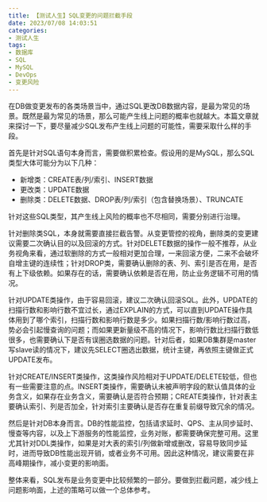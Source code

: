```yaml
---
title: 【测试人生】SQL变更的问题拦截手段
date: 2023/07/08 14:03:51
categories:
- 测试人生
tags:
- 数据库
- SQL
- MySQL
- DevOps
- 变更风险
---
```


在DB做变更发布的各类场景当中，通过SQL更改DB数据内容，是最为常见的场景。既然是最为常见的场景，那么可能产生线上问题的概率也就越大。本篇文章就来探讨一下，要尽量减少SQL发布产生线上问题的可能性，需要采取什么样的手段。

首先是针对SQL语句本身而言，需要做积累检查。假设用的是MySQL，那么SQL类型大体可能分为以下几种：

- 新增类：CREATE表/列/索引、INSERT数据
- 更改类：UPDATE数据
- 删除类：DELETE数据、DROP表/列/索引（包含替换场景）、TRUNCATE
  
针对这些SQL类型，其产生线上风险的概率也不尽相同，需要分别进行治理。

<!-- more -->

针对删除类SQL，本身就需要直接拦截告警。从变更管控的视角，删除类的变更建议需要二次确认目的以及回滚的方式。针对DELETE数据的操作一般不推荐，从业务视角来看，通过软删除的方式一般相对更加合理，一来回滚方便，二来不会破坏自增主键的连续性；针对DROP类，需要确认删除的表、列、索引是否在用，是否有上下级依赖。如果存在的话，需要确认依赖是否在用，防止业务逻辑不可用的情况。

针对UPDATE类操作，由于容易回滚，建议二次确认回滚SQL。此外，UPDATE的扫描行数和影响行数不宜过长，通过EXPLAIN的方式，可以直到UPDATE操作具体用到了哪个索引，扫描行数和影响行数是多少。如果扫描行数/影响行数过高，势必会引起慢查询的问题；而如果更新量级不高的情况下，影响行数比扫描行数低很多，也需要确认下是否有误圈选数据的问题。针对后者，如果DB集群是master写slave读的情况下，建议先SELECT圈选出数据，统计主键，再依照主键做正式UPDATE发布。

针对CREATE/INSERT类操作，这类操作风险相对于UPDATE/DELETE较低，但也有一些需要注意的点。INSERT类操作，需要确认未被声明字段的默认值具体的业务含义，如果存在业务含义，需要确认是否符合预期；CREATE类操作，针对表主要确认索引、列是否加全，针对索引主要确认是否存在重复前缀导致冗余的情况。

然后是针对DB本身而言。DB的性能监控，包括请求延时、QPS、主从同步延时、慢查等内容，以及上下游服务的性能监控，业务对账，都需要确保完整可用。这里尤其针对DDL类操作，如果是对大表的索引/列做新增或删改，容易导致同步延时，进而导致DB性能出现开销，或者业务不可用。因此这种情况，建议需要在非高峰期操作，减小变更的影响面。

整体来看，SQL发布是业务变更中比较频繁的一部分。要做到拦截问题，减少线上问题影响面，上述的策略可以做一个总体参考。

